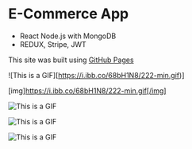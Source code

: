 # E-Commerce App 
- React Node.js with MongoDB
- REDUX, Stripe, JWT

This site was built using [GitHub Pages](https://pages.github.com/)

![This is a GIF][https://i.ibb.co/68bH1N8/222-min.gif)]

[img]https://i.ibb.co/68bH1N8/222-min.gif[/img]

![This is a GIF](https://ibb.co/0f32f9G)

![This is a GIF](https://ibb.co/Vts7GS9)

![This is a GIF](https://ibb.co/FJ1HXCY)
